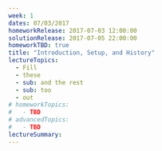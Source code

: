 ```yaml
---
week: 1
dates: 07/03/2017
homeworkRelease: 2017-07-03 12:00:00
solutionRelease: 2017-07-05 22:00:00
homeworkTBD: true
title: "Introduction, Setup, and History"
lectureTopics:
  - Fill
  - these
  - sub: and the rest
  - sub: too
  - out
# homeworkTopics:
#   - TBD
# advancedTopics:
#   - TBD
lectureSummary:
---
```


